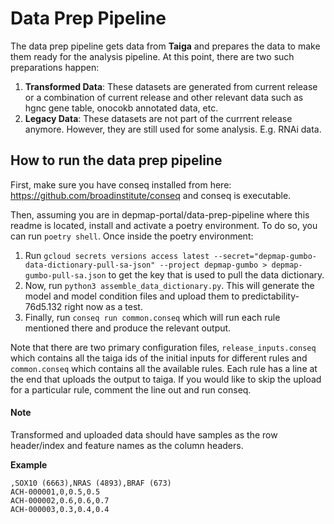 # Data Prep Pipeline

The data prep pipeline gets data from **Taiga** and prepares the data to make them ready for the analysis pipeline. At this point, there are two such preparations happen:

1. **Transformed Data**: These datasets are generated from current release or a combination of current release and other relevant data such as hgnc gene table, onocokb annotated data, etc.
2. **Legacy Data**: These datasets are not part of the currrent release anymore. However, they are still used for some analysis. E.g. RNAi data.

## How to run the data prep pipeline

First, make sure you have conseq installed from here: https://github.com/broadinstitute/conseq and conseq is executable.

Then, assuming you are in depmap-portal/data-prep-pipeline where this readme is located, install and activate a poetry environment. To do so, you can run `poetry shell`. Once inside the poetry environment:

1. Run `gcloud secrets versions access latest --secret="depmap-gumbo-data-dictionary-pull-sa-json" --project depmap-gumbo > depmap-gumbo-pull-sa.json` to get the key that is used to pull the data dictionary.
2. Now, run `python3 assemble_data_dictionary.py`. This will generate the model and model condition files and upload them to predictability-76d5.132 right now as a test.
3. Finally, run `conseq run common.conseq` which will run each rule mentioned there and produce the relevant output.

Note that there are two primary configuration files, `release_inputs.conseq` which contains all the taiga ids of the initial inputs for different rules and `common.conseq` which contains all the available rules. Each rule has a line at the end that uploads the output to taiga. If you would like to skip the upload for a particular rule, comment the line out and run conseq.

#### Note

Transformed and uploaded data should have samples as the row header/index and feature names as the column headers.

**Example**

```
,SOX10 (6663),NRAS (4893),BRAF (673)
ACH-000001,0,0.5,0.5
ACH-000002,0.6,0.6,0.7
ACH-000003,0.3,0.4,0.4
```
